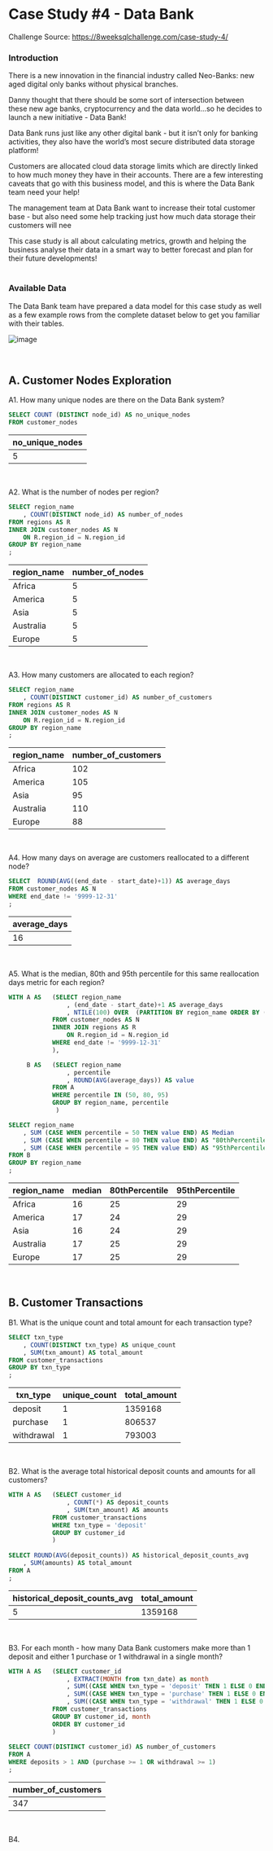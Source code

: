 # Case Study #4 - Data Bank
Challenge Source: https://8weeksqlchallenge.com/case-study-4/
<br>

### Introduction
There is a new innovation in the financial industry called Neo-Banks: new aged digital only banks without physical branches.
<br>

Danny thought that there should be some sort of intersection between these new age banks, cryptocurrency and the data world…so he decides to launch a new initiative - Data Bank!
<br>

Data Bank runs just like any other digital bank - but it isn’t only for banking activities, they also have the world’s most secure distributed data storage platform!
<br>

Customers are allocated cloud data storage limits which are directly linked to how much money they have in their accounts. There are a few interesting caveats that go with this business model, and this is where the Data Bank team need your help!
<br>

The management team at Data Bank want to increase their total customer base - but also need some help tracking just how much data storage their customers will nee
<br>

This case study is all about calculating metrics, growth and helping the business analyse their data in a smart way to better forecast and plan for their future developments!
<br>
<br>

### Available Data
The Data Bank team have prepared a data model for this case study as well as a few example rows from the complete dataset below to get you familiar with their tables.
<br>

![image](https://github.com/user-attachments/assets/941c328d-6816-4da5-ba59-c00d4f375d00)

<br>

## A. Customer Nodes Exploration

A1. How many unique nodes are there on the Data Bank system?

```sql
SELECT COUNT (DISTINCT node_id) AS no_unique_nodes
FROM customer_nodes
```
|no_unique_nodes|
|---------------|
|5              |

<br>

A2.  What is the number of nodes per region?

```sql
SELECT region_name
	, COUNT(DISTINCT node_id) AS number_of_nodes
FROM regions AS R
INNER JOIN customer_nodes AS N
	ON R.region_id = N.region_id
GROUP BY region_name
;
```
|region_name |number_of_nodes|
|------------|---------------|
|Africa      |5              |
|America     |5              |
|Asia        |5              |
|Australia   |5              |
|Europe      |5              |

<br>

A3. How many customers are allocated to each region?
```sql
SELECT region_name
	, COUNT(DISTINCT customer_id) AS number_of_customers
FROM regions AS R
INNER JOIN customer_nodes AS N
	ON R.region_id = N.region_id
GROUP BY region_name
;
```
|region_name |number_of_customers|
|------------|-------------------|
|Africa      |102                |
|America     |105                |
|Asia        |95                 |
|Australia   |110                |
|Europe      |88                 |

<br>

A4. How many days on average are customers reallocated to a different node?

```sql
SELECT  ROUND(AVG((end_date - start_date)+1)) AS average_days
FROM customer_nodes AS N
WHERE end_date != '9999-12-31'
;
```
|average_days|
|------------|
|16          |

<br>

A5. What is the median, 80th and 95th percentile for this same reallocation days metric for each region?

```sql
WITH A AS	(SELECT region_name
                , (end_date - start_date)+1 AS average_days
                , NTILE(100) OVER  (PARTITION BY region_name ORDER BY (end_date - start_date)+1) AS percentile
            FROM customer_nodes AS N
            INNER JOIN regions AS R
                ON R.region_id = N.region_id
            WHERE end_date != '9999-12-31'
            ),

	 B AS	(SELECT region_name
    			, percentile
				, ROUND(AVG(average_days)) AS value
            FROM A
            WHERE percentile IN (50, 80, 95)
            GROUP BY region_name, percentile
             )

SELECT region_name
	, SUM (CASE WHEN percentile = 50 THEN value END) AS Median
    , SUM (CASE WHEN percentile = 80 THEN value END) AS "80thPercentile"
    , SUM (CASE WHEN percentile = 95 THEN value END) AS "95thPercentile"
FROM B
GROUP BY region_name
;
```
|region_name|median|80thPercentile|95thPercentile|
|-----------|------|--------------|--------------|
|Africa     |16    |25            |29            |
|America    |17    |24            |29            |
|Asia       |16    |24            |29            |
|Australia  |17    |25            |29            |
|Europe     |17    |25            |29            |

<br>

## B. Customer Transactions

B1. What is the unique count and total amount for each transaction type?
```sql
SELECT txn_type
	, COUNT(DISTINCT txn_type) AS unique_count
    , SUM(txn_amount) AS total_amount
FROM customer_transactions
GROUP BY txn_type
;
```
|txn_type |unique_count|total_amount|
|---------|------------|------------|
|deposit  |1           |1359168     |
|purchase |1           |806537      |
|withdrawal|1          |793003      |

<br>

B2. What is the average total historical deposit counts and amounts for all customers?
```sql
WITH A AS	(SELECT customer_id
				, COUNT(*) AS deposit_counts
				, SUM(txn_amount) AS amounts
			FROM customer_transactions
			WHERE txn_type = 'deposit'
			GROUP BY customer_id
        	)
        
SELECT ROUND(AVG(deposit_counts)) AS historical_deposit_counts_avg
	, SUM(amounts) AS total_amount
FROM A
;
```
|historical_deposit_counts_avg|total_amount|
|-----------------------------|------------|
|5                            |1359168     |

<br>

B3. For each month - how many Data Bank customers make more than 1 deposit and either 1 purchase or 1 withdrawal in a single month?
```sql
WITH A AS	(SELECT customer_id
             	, EXTRACT(MONTH from txn_date) as month
             	, SUM((CASE WHEN txn_type = 'deposit' THEN 1 ELSE 0 END)) AS deposits
             	, SUM((CASE WHEN txn_type = 'purchase' THEN 1 ELSE 0 END)) AS purchase
             	, SUM((CASE WHEN txn_type = 'withdrawal' THEN 1 ELSE 0 END)) AS withdrawal
			FROM customer_transactions
            GROUP BY customer_id, month
            ORDER BY customer_id
        	)
        
SELECT COUNT(DISTINCT customer_id) AS number_of_customers
FROM A
WHERE deposits > 1 AND (purchase >= 1 OR withdrawal >= 1)
;
```
|number_of_customers|
|-------------------|
|347                |

<br>

B4. 






























































